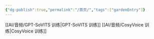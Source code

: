 ```yaml
---
{"dg-publish":true,"permalink":"/首页/","tags":["gardenEntry"]}
---
```


[[AI/音频/GPT-SoVITS 训练\|GPT-SoVITS 训练]]
[[AI/音频/CosyVoice 训练\|CosyVoice 训练]]
